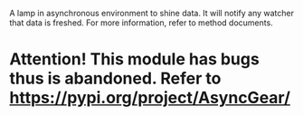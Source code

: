 A lamp in asynchronous environment to shine data. It will notify any watcher that data is freshed. For more information,
refer to method documents.

# Attention! This module has bugs thus is abandoned. Refer to https://pypi.org/project/AsyncGear/